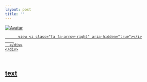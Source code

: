```yaml
---
layout: post
title: ''
---
```


<p class="imglist">

<div class="image-container">
  <a href="https://pic.imgdb.cn/item/5e880bda504f4bcb04713ea1.jpg"  data-fancybox="images">
    <img src="https://pic.imgdb.cn/item/5e880c05504f4bcb047165d6.jpg" alt="Avatar" class="image" />
    <div class="overlay">
      <div class="text">
        
          view <i class="fa fa-arrow-right" aria-hidden="true"></i>
        
      </div>
    </div>
  </a>
</div>







<a href="https://pic.imgdb.cn/item/5e880bda504f4bcb04713ea3.jpg" data-fancybox="images"><img src="" /></a>
<a href="https://pic.imgdb.cn/item/5e880bda504f4bcb04713ea7.jpg" data-fancybox="images"><img src="" /></a>
<a href="https://pic.imgdb.cn/item/5e880bda504f4bcb04713ea9.jpg" data-fancybox="images"><img src="" /></a>
<a href="https://pic.imgdb.cn/item/5e880bda504f4bcb04713eb9.jpg" data-fancybox="images"><img src="" /></a>
<a href="https://pic.imgdb.cn/item/5e880bda504f4bcb04713ec1.jpg" data-fancybox="images"><img src="" /></a>
<a href="https://pic.imgdb.cn/item/5e880bda504f4bcb04713ec5.jpg" data-fancybox="images"><img src="" /></a>
<a href="https://pic.imgdb.cn/item/5e880bda504f4bcb04713ec7.jpg" data-fancybox="images"><img src="" /></a>
<a href="https://pic.imgdb.cn/item/5e880bda504f4bcb04713ecd.jpg" data-fancybox="images"><img src="" /></a>
<a href="https://pic.imgdb.cn/item/5e880bda504f4bcb04713ed3.jpg" data-fancybox="images"><img src="" /></a>
<a href="https://pic.imgdb.cn/item/5e880bda504f4bcb04713ed7.jpg" data-fancybox="images"><img src="" /></a>
<a href="https://pic.imgdb.cn/item/5e880bda504f4bcb04713edb.jpg" data-fancybox="images"><img src="" /></a>
<a href="https://pic.imgdb.cn/item/5e880bda504f4bcb04713ede.jpg" data-fancybox="images"><img src="" /></a>
<a href="https://pic.imgdb.cn/item/5e880bda504f4bcb04713ee2.jpg" data-fancybox="images"><img src="" /></a>
<a href="https://pic.imgdb.cn/item/5e880bda504f4bcb04713ee6.jpg" data-fancybox="images"><img src="" /></a>
<a href="https://pic.imgdb.cn/item/5e880bda504f4bcb04713eeb.jpg" data-fancybox="images"><img src="" /></a>
<a href="https://pic.imgdb.cn/item/5e880bda504f4bcb04713ef3.jpg" data-fancybox="images"><img src="" /></a>
<a href="https://pic.imgdb.cn/item/5e880bda504f4bcb04713ef7.jpg" data-fancybox="images"><img src="" /></a>
<a href="https://pic.imgdb.cn/item/5e880bda504f4bcb04713eff.jpg" data-fancybox="images"><img src="" /></a>
<a href="https://pic.imgdb.cn/item/5e880bda504f4bcb04713f04.jpg" data-fancybox="images"><img src="" /></a>
<a href="https://pic.imgdb.cn/item/5e880c04504f4bcb04716538.jpg" data-fancybox="images"><img src="" /></a>
<a href="https://pic.imgdb.cn/item/5e880c04504f4bcb0471653b.jpg" data-fancybox="images"><img src="" /></a>
<a href="https://pic.imgdb.cn/item/5e880c05504f4bcb04716577.jpg" data-fancybox="images"><img src="" /></a>
<a href="https://pic.imgdb.cn/item/5e880c05504f4bcb0471657a.jpg" data-fancybox="images"><img src="" /></a>
<a href="https://pic.imgdb.cn/item/5e880c05504f4bcb0471657d.jpg" data-fancybox="images"><img src="" /></a>
<a href="https://pic.imgdb.cn/item/5e880c05504f4bcb04716580.jpg" data-fancybox="images"><img src="" /></a>
<a href="https://pic.imgdb.cn/item/5e880c05504f4bcb0471658a.jpg" data-fancybox="images"><img src="" /></a>
<a href="https://pic.imgdb.cn/item/5e880c05504f4bcb0471658f.jpg" data-fancybox="images"><img src="" /></a>
<a href="https://pic.imgdb.cn/item/5e880c05504f4bcb0471659a.jpg" data-fancybox="images"><img src="" /></a>
<a href="https://pic.imgdb.cn/item/5e880c05504f4bcb0471659e.jpg" data-fancybox="images"><img src="" /></a>
<a href="https://pic.imgdb.cn/item/5e880c05504f4bcb047165a6.jpg" data-fancybox="images"><img src="" /></a>
<a href="https://pic.imgdb.cn/item/5e880c05504f4bcb047165aa.jpg" data-fancybox="images"><img src="" /></a>
<a href="https://pic.imgdb.cn/item/5e880c05504f4bcb047165af.jpg" data-fancybox="images"><img src="" /></a>
<a href="https://pic.imgdb.cn/item/5e880c05504f4bcb047165b4.jpg" data-fancybox="images"><img src="" /></a>
<a href="https://pic.imgdb.cn/item/5e880c05504f4bcb047165bc.jpg" data-fancybox="images"><img src="" /></a>
<a href="https://pic.imgdb.cn/item/5e880c05504f4bcb047165c8.jpg" data-fancybox="images"><img src="" /></a>
<a href="https://pic.imgdb.cn/item/5e880c05504f4bcb047165cc.jpg" data-fancybox="images"><img src="" /></a>
<a href="https://pic.imgdb.cn/item/5e880c05504f4bcb047165d6.jpg" data-fancybox="images"><img src="" /></a>
<a href="https://pic.imgdb.cn/item/5e880c05504f4bcb047165d8.jpg" data-fancybox="images"><img src="" /></a>
<a href="https://pic.imgdb.cn/item/5e880c05504f4bcb047165e2.jpg" data-fancybox="images"><img src="" /></a>
<a href="https://pic.imgdb.cn/item/5e880c05504f4bcb047165ec.jpg" data-fancybox="images"><img src="" /></a>
<a href="https://pic.imgdb.cn/item/5e880c05504f4bcb047165f2.jpg" data-fancybox="images"><img src="" /></a>
<a href="https://pic.imgdb.cn/item/5e880c05504f4bcb047165fb.jpg" data-fancybox="images"><img src="" /></a>
<a href="https://pic.imgdb.cn/item/5e880c05504f4bcb04716604.jpg" data-fancybox="images"><img src="" /></a>
<a href="https://pic.imgdb.cn/item/5e880c05504f4bcb04716607.jpg" data-fancybox="images"><img src="" /></a>
<a href="https://pic.imgdb.cn/item/5e880c05504f4bcb04716613.jpg" data-fancybox="images"><img src="" /></a>
<a href="https://pic.imgdb.cn/item/5e880c05504f4bcb0471661c.jpg" data-fancybox="images"><img src="" /></a>
<a href="https://pic.imgdb.cn/item/5e880c05504f4bcb04716621.jpg" data-fancybox="images"><img src="" /></a>
<a href="https://pic.imgdb.cn/item/5e880c05504f4bcb04716629.jpg" data-fancybox="images"><img src="" /></a>
<a href="https://pic.imgdb.cn/item/5e880c05504f4bcb04716630.jpg" data-fancybox="images"><img src="" /></a>
<a href="https://pic.imgdb.cn/item/5e880c05504f4bcb0471663c.jpg" data-fancybox="images"><img src="" /></a>
<a href="https://pic.imgdb.cn/item/5e880c05504f4bcb04716647.jpg" data-fancybox="images"><img src="" /></a>
<a href="https://pic.imgdb.cn/item/5e880c05504f4bcb04716653.jpg" data-fancybox="images"><img src="" /></a>


</p>


## [text](https://cxcxcx.cx/works/0021a.html)